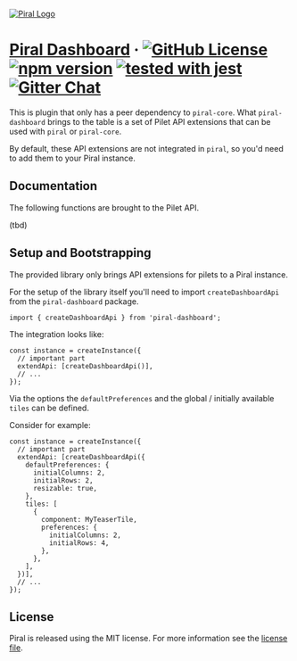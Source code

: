 [![Piral Logo](https://github.com/smapiot/piral/raw/master/docs/assets/logo.png)](https://piral.io)

# [Piral Dashboard](https://piral.io) &middot; [![GitHub License](https://img.shields.io/badge/license-MIT-blue.svg)](https://github.com/smapiot/piral/blob/master/LICENSE) [![npm version](https://img.shields.io/npm/v/piral-dashboard.svg?style=flat)](https://www.npmjs.com/package/piral-dashboard) [![tested with jest](https://img.shields.io/badge/tested_with-jest-99424f.svg)](https://jestjs.io) [![Gitter Chat](https://badges.gitter.im/gitterHQ/gitter.png)](https://gitter.im/piral-io/community)

This is plugin that only has a peer dependency to `piral-core`. What `piral-dashboard` brings to the table is a set of Pilet API extensions that can be used with `piral` or `piral-core`.

By default, these API extensions are not integrated in `piral`, so you'd need to add them to your Piral instance.

## Documentation

The following functions are brought to the Pilet API.

(tbd)

## Setup and Bootstrapping

The provided library only brings API extensions for pilets to a Piral instance.

For the setup of the library itself you'll need to import `createDashboardApi` from the `piral-dashboard` package.

```tsx
import { createDashboardApi } from 'piral-dashboard';
```

The integration looks like:

```tsx
const instance = createInstance({
  // important part
  extendApi: [createDashboardApi()],
  // ...
});
```

Via the options the `defaultPreferences` and the global / initially available `tiles` can be defined.

Consider for example:

```tsx
const instance = createInstance({
  // important part
  extendApi: [createDashboardApi({
    defaultPreferences: {
      initialColumns: 2,
      initialRows: 2,
      resizable: true,
    },
    tiles: [
      {
        component: MyTeaserTile,
        preferences: {
          initialColumns: 2,
          initialRows: 4,
        },
      },
    ],
  })],
  // ...
});
```

## License

Piral is released using the MIT license. For more information see the [license file](./LICENSE).
